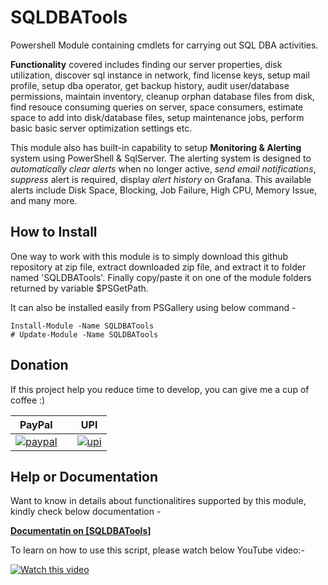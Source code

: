 # SQLDBATools
Powershell Module containing cmdlets for carrying out SQL DBA activities. 

**Functionality** covered includes finding our server properties, disk utilization, discover sql instance in network, find license keys, setup mail profile, setup dba operator, get backup history, audit user/database permissions, maintain inventory, cleanup orphan database files from disk, find resouce consuming queries on server, space consumers, estimate space to add into disk/database files, setup maintenance jobs, perform basic basic server optimization settings etc.

This module also has built-in capability to setup **Monitoring & Alerting** system using PowerShell & SqlServer. The alerting system is designed to *automatically clear alerts* when no longer active, *send email notifications*, *suppress* alert is required, display *alert history* on Grafana. This available alerts include Disk Space, Blocking, Job Failure, High CPU, Memory Issue, and many more.

## How to Install
One way to work with this module is to simply download this github repository at zip file, extract downloaded zip file, and extract it to folder named 'SQLDBATools'. Finally copy/paste it on one of the module folders returned by variable $PSGetPath.

It can also be installed easily from PSGallery using below command -

```
Install-Module -Name SQLDBATools
# Update-Module -Name SQLDBATools
```

## Donation
If this project help you reduce time to develop, you can give me a cup of coffee :) 

PayPal |   | UPI
------ | - | -----------
[![paypal](https://www.paypalobjects.com/en_US/i/btn/btn_donateCC_LG.gif)](https://paypal.me/imajaydwivedi?country.x=IN&locale.x=en_GB) | | [![upi](https://www.vectorlogo.zone/logos/upi/upi-ar21.svg)](https://github.com/imajaydwivedi/Images/raw/master/Miscellaneous/UPI-PhonePe-Main.jpeg)


## Help or Documentation
Want to know in details about functionalitires supported by this module, kindly check below documentation -

<b> [Documentatin on [SQLDBATools]](docs/index.md)</b>

To learn on how to use this script, please watch below YouTube video:-

[![Watch this video](Images/PlayThumbnail____CustomLogShipping.jpg)](https://youtu.be/vF-EsyHnFRk)
